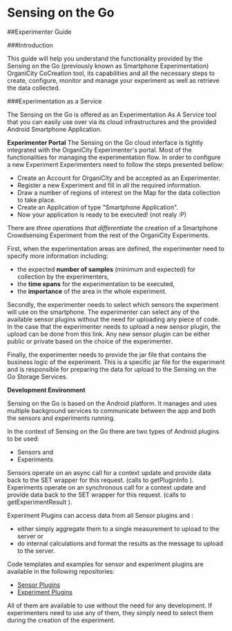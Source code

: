 # Sensing on the Go

##Experimenter Guide


###Introduction

This guide will help you understand the functionality provided by the Sensing on the Go (previously known as Smartphone Experimentation) OrganiCity
CoCreation tool, its capabilities and all the necessary steps to create, configure, monitor and manage your
experiment as well as retrieve the data collected.

###Experimentation as a Service

The Sensing on the Go is offered as an Experimentation As A Service tool that you can easily use over
via its cloud infrastructures and the provided Android Smartphone Application.

**Experimenter Portal**
The Sensing on the Go cloud interface is tightly integrated with the OrganiCity Experimenter's portal.
Most of the functionalities for managing the experimentation flow. In order to configure a new Experiment
Experimenters need to follow the steps presented bellow:

* Create an Account for OrganiCity and be accepted as an Experimenter.
* Register a new Experiment and fill in all the required information.
* Draw a number of regions of interest on the Map for the data collection to take place.
* Create an Application of type "Smartphone Application".
* Now your application is ready to be executed! (not realy :P)


There are *three operations that differentiate* the creation of a Smartphone Crowdsensing Experiment from
the rest
of the OrganiCity Experiments.

First, when the experimentation areas are defined, the experimenter need to specify more information including:

* the expected **number of samples** (minimum and expected) for collection by the experimenters,
* the **time spans** for the experimentation to be executed,
* the **importance** of the area in the whole experiment.

Secondly, the experimenter needs to select which sensors the experiment will use on the smartphone.
The experimenter can select any of the available sensor plugins without the need for uploading any piece of
code.
In the case that the experimenter needs to upload a new sensor plugin, the upload can be done from this link.
Any new sensor plugin can be either public or private based on the choice of the experimenter.

Finally, the experimenter needs to provide the jar file that contains the business logic of the experiment.
This is a specific jar file for the experiment and is responsible for preparing the data for upload to the
Sensing on the Go Storage Services.

**Development Environment**

Sensing on the Go is based on the Android platform. It manages and uses multiple background services
to communicate between the app and both the sensors and experiments running.

In the context of Sensing on the Go there are two types of Android plugins to be used:

* Sensors and
* Experiments

Sensors operate on an async call for a context update and provide data back to the SET wrapper for this request. (calls
to getPluginInfo ).
Experiments operate on an synchronous call for a context update and provide data back to the SET wrapper for this request. (calls
to getExperimentResult ).

Experiment Plugins can access data from all Sensor plugins and :

* either simply aggregate them to a single measurement to upload to the server or
* do internal calculations and format the results as the message to upload to the server.


Code templates and examples for sensor and experiment plugins are available in the following repositories:

* <a href="https://github.com/OrganicityEu/sensing-on-the-go/tree/master/sensors">Sensor Plugins</a>
* <a href="https://github.com/OrganicityEu/sensing-on-the-go/tree/master/experiments">Experiment Plugins</a>


All of them are available to use without the need for any development. If experimenters need to use any of them,
they simply need to select them during the creation of the experiment.



